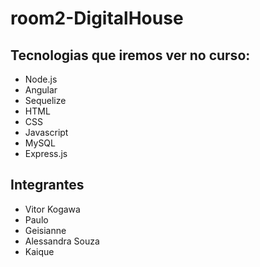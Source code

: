 # room2-DigitalHouse

## Tecnologias que iremos ver no curso:
 - Node.js
 - Angular
 - Sequelize
 - HTML
 - CSS
 - Javascript
 - MySQL
 - Express.js

## Integrantes
 - Vitor Kogawa
 - Paulo 
 - Geisianne
 - Alessandra Souza
 - Kaique
